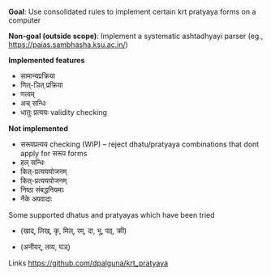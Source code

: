**Goal**: Use consolidated rules to implement certain krt pratyaya forms on a computer

**Non-goal (outside scope)**: Implement a systematic ashtadhyayi parser (eg., https://paias.sambhasha.ksu.ac.in/)

**Implemented features**
* सामान्यप्रक्रिया
* णित्-ञित् प्रक्रिया
* णत्वम्
* अच् सन्धिः
* धातुः प्रत्ययः validity checking

**Not implemented**
* सरूपप्रत्यय checking (WIP) – reject dhatu/pratyaya combinations that dont apply for सरूप forms
* हल् सन्धिः
* कित्-प्रत्यययोजनम्
* कित्-प्रत्यययोजनम्
* निष्ठा संबद्धनियमाः
* नैके अपवादाः

Some supported dhatus and pratyayas which have been tried

* (खाद्, लिख्, कृ, मिल्, रम्, दा, भू, पठ्, क्री)

* (अनीयर्, तव्य, घञ्)

Links
https://github.com/dpalguna/krt_pratyaya

